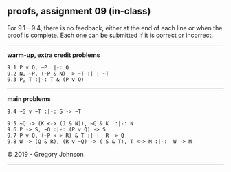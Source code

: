 ## proofs, assignment 09 (in-class)

For 9.1 - 9.4, there is no feedback, either at the end of each line or when the proof is complete. Each one can be submitted if it is correct or incorrect.

---

**warm-up, extra credit problems**


~~~{.ProofChecker .JohnsonSL options="fonts tabindent render exam resize" guides="fitch" feedback="none" points="1" late-credit="1"}
9.1 P v Q, ~P :|-: Q 
9.2 N, ~P, (~P & N) -> ~T :|-: ~T
9.3 P, T :|-: T & (P v Q) 
~~~

---

**main problems**

~~~{.ProofChecker .JohnsonSL options="fonts tabindent render exam resize" guides="fitch" feedback="none" points="12" late-credit="9"}
9.4 ~S v ~T :|-: S -> ~T 
~~~

~~~{.ProofChecker .JohnsonSL options="fonts tabindent render resize" guides="fitch" points="22" late-credit="17"}
9.5 ~Q -> (K <-> (J & N)), ~Q & K  :|-: N
9.6 P -> S, ~Q :|-: (P v Q) -> S
9.7 P v Q, (~P <-> R) & T :|-:  R -> Q  
9.8 W -> (Q & R), (R v ~Q) -> ( S & T), T <-> M :|-:  W -> M
~~~

<p>&copy; 2019 - <script>document.write(new Date().getFullYear())</script> Gregory Johnson</p>

---